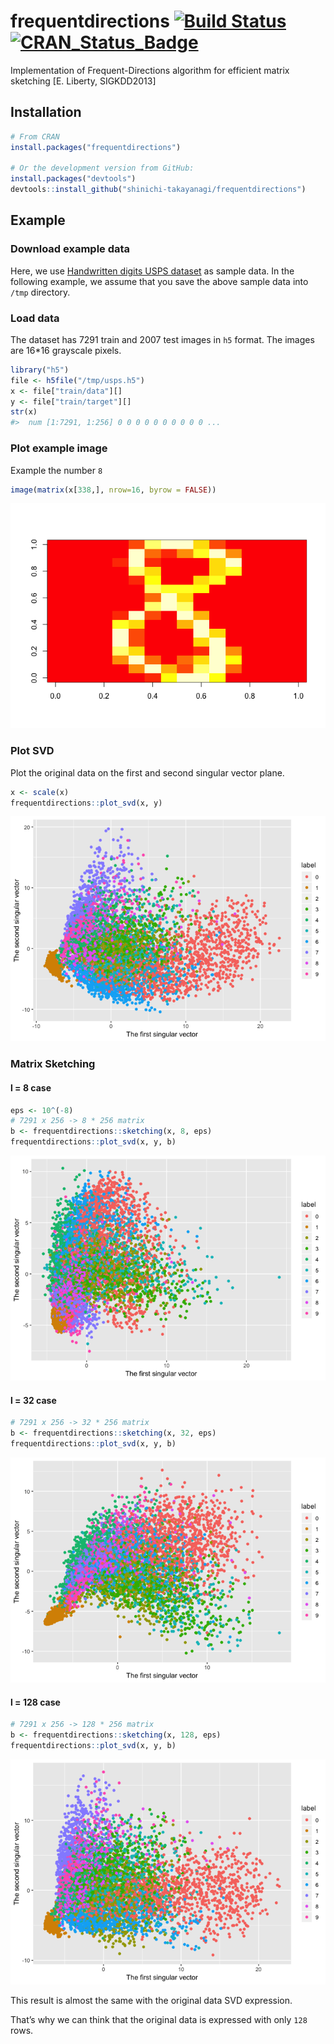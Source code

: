 
<!-- README.md is generated from README.Rmd. Please edit that file -->

# frequentdirections [![Build Status](https://travis-ci.com/shinichi-takayanagi/frequentdirections.svg?branch=master)](https://travis-ci.com/shinichi-takayanagi/frequentdirections) [![CRAN_Status_Badge](https://www.r-pkg.org/badges/version/frequentdirections)](https://cran.r-project.org/package=frequentdirections)

Implementation of Frequent-Directions algorithm for efficient matrix
sketching \[E. Liberty, SIGKDD2013\]

## Installation

``` r
# From CRAN
install.packages("frequentdirections")

# Or the development version from GitHub:
install.packages("devtools")
devtools::install_github("shinichi-takayanagi/frequentdirections")
```

## Example

### Download example data

Here, we use [Handwritten digits USPS
dataset](https://www.kaggle.com/bistaumanga/usps-dataset/version/1) as
sample data. In the following example, we assume that you save the above
sample data into `/tmp` directory.

### Load data

The dataset has 7291 train and 2007 test images in `h5` format. The
images are 16\*16 grayscale pixels.

``` r
library("h5")
file <- h5file("/tmp/usps.h5")
x <- file["train/data"][]
y <- file["train/target"][]
str(x)
#>  num [1:7291, 1:256] 0 0 0 0 0 0 0 0 0 0 ...
```

### Plot example image

Example the number `8`

``` r
image(matrix(x[338,], nrow=16, byrow = FALSE))
```

![](man/figures/README-plot-example-image-1.png)<!-- -->

### Plot SVD

Plot the original data on the first and second singular vector plane.

``` r
x <- scale(x)
frequentdirections::plot_svd(x, y)
```

![](man/figures/README-plot-svd-1.png)<!-- -->

### Matrix Sketching

#### l = 8 case

``` r
eps <- 10^(-8)
# 7291 x 256 -> 8 * 256 matrix
b <- frequentdirections::sketching(x, 8, eps)
frequentdirections::plot_svd(x, y, b)
```

![](man/figures/README-frequentdirections-8-1.png)<!-- -->

#### l = 32 case

``` r
# 7291 x 256 -> 32 * 256 matrix
b <- frequentdirections::sketching(x, 32, eps)
frequentdirections::plot_svd(x, y, b)
```

![](man/figures/README-frequentdirections-32-1.png)<!-- -->

#### l = 128 case

``` r
# 7291 x 256 -> 128 * 256 matrix
b <- frequentdirections::sketching(x, 128, eps)
frequentdirections::plot_svd(x, y, b)
```

![](man/figures/README-frequentdirections-128-1.png)<!-- -->

This result is almost the same with the original data SVD expression.

That’s why we can think that the original data is expressed with only
`128` rows.
